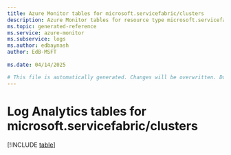 ```yaml
---
title: Azure Monitor tables for microsoft.servicefabric/clusters
description: Azure Monitor tables for resource type microsoft.servicefabric/clusters
ms.topic: generated-reference
ms.service: azure-monitor
ms.subservice: logs
ms.author: edbaynash
author: EdB-MSFT
   
ms.date: 04/14/2025

# This file is automatically generated. Changes will be overwritten. Do not change this file directly.
---
```


# Log Analytics tables for microsoft.servicefabric/clusters  

[!INCLUDE [table](~/reusable-content/ce-skilling/azure/includes/azure-monitor/reference/tables/microsoft-servicefabric_clusters-include.md)]

